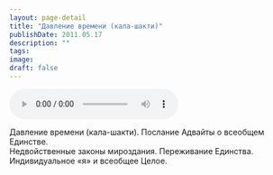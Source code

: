 ```yaml
---
layout: page-detail
title: "Давление времени (кала-шакти)"
publishDate: 2011.05.17
description: ""
tags:
image:
draft: false
---
```


<audio title="2011.05.17 - Давление времени (кала-шакти).mp3" src="https://filer-api.advayta.org/v1.0/public/files/75892" controls=""></audio>

 Давление времени (кала-шакти). Послание Адвайты о всеобщем Единстве.  
 Недвойственные законы мироздания. Переживание Единства.  
 Индивидуальное «я» и всеобщее Целое.  

  
